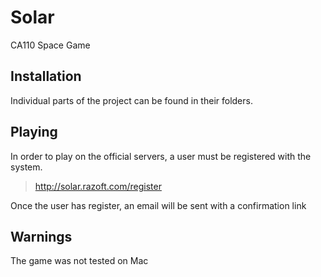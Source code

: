 # Solar #
CA110 Space Game

## Installation ##

Individual parts of the project can be found in their folders.


## Playing ##
In order to play on the official servers, a user must be registered with the system.

> http://solar.razoft.com/register

Once the user has register, an email will be sent with a confirmation link

## Warnings ##
The game was not tested on Mac
